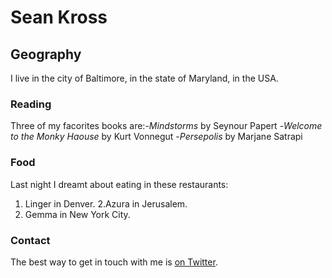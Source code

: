 # Sean Kross
## Geography
I live in the city of Baltimore, in the state of Maryland, in the USA.
### Reading
Three of my facorites books are:-*Mindstorms* by Seynour Papert
-*Welcome to the Monky Haouse* by Kurt Vonnegut
-*Persepolis* by Marjane Satrapi

### Food
Last night I dreamt about eating in these restaurants:
1. Linger in Denver.
2.Azura in Jerusalem.
3. Gemma in New York City.


### Contact
The best way to get in touch with me is [on Twitter](https://twitter.com/seankross).
